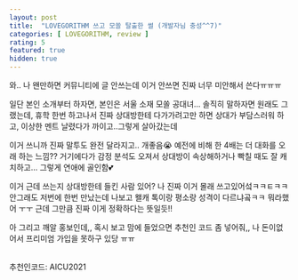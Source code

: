 ```yaml
---
layout: post
title:  "LOVEGORITHM 쓰고 모쏠 탈출한 썰 (개발자님 충성^^7)"
categories: [ LOVEGORITHM, review ]
rating: 5
featured: true
hidden: true
---
```


와.. 나 왠만하면 커뮤니티에 글 안쓰는데 이거 안쓰면 진짜 너무 미안해서 쓴다ㅠㅠㅠ

일단 본인 소개부터 하자면, 본인은 서울 소재 모쏠 공대녀... 솔직히 말하자면 원래도 그랬는데, 휴학 한번 하고나서 진짜 상대방한테 다가가려고만 하면 상대가 부담스러워 하고, 이상한 멘트 날렸다가 까이고..그렇게 살아갔는데

이거 쓰니까 진짜 말투도 완전 달라지고.. 개좋음😭 예전에 비해 한 4배는 더 대화를 오래 하는 느낌?? 거기에다가 감정 분석도 오져서 상대방이 속상해하거나 빡칠 때도 잘 캐치하고... 그렇게 연애에 골인함💕

이거 근데 쓰는지 상대방한테 들킨 사람 있어? 나 진짜 이거 몰래 쓰고있어섴ㅋㅋㅌㅋㅋ 안그래도 저번에 한번 만났는데 나보고 왤캐 톡이랑 평소랑 성격이 다르냐곸ㅋㅋ 뭐라했어 ㅜㅜ 근데 그만큼 진짜 이게 정확하다는 뜻일듯!!

아 그리고 깨알 홍보인데,, 혹시 보고 맘에 들었으면 추천인 코드 좀 넣어줘,, 나 돈이없어서 프리미엄 가입을 못하구 있당 ㅠㅠ

<br>
<span class="spoiler">추천인코드: AICU2021</span>
